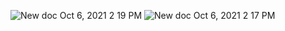 ![New doc Oct 6, 2021 2 19 PM](https://user-images.githubusercontent.com/87923556/136175174-e0b089ee-5eca-4b30-9d39-4e8c2370da3c.jpg)
![New doc Oct 6, 2021 2 17 PM](https://user-images.githubusercontent.com/87923556/136175185-f22dd288-ca8e-48a0-88a3-fce2b12103ea.jpg)
